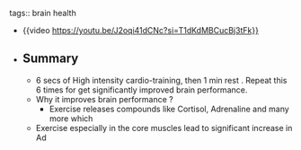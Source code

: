 tags:: brain health

- {{video https://youtu.be/J2oqi41dCNc?si=T1dKdMBCucBj3tFk}}
- ## Summary
	- 6 secs of High intensity cardio-training, then 1 min rest . Repeat this 6 times for get significantly improved brain performance.
	- Why it improves brain performance ?
		- Exercise releases compounds like Cortisol, Adrenaline and many more which
	- Exercise especially in the core muscles lead to significant increase in Ad